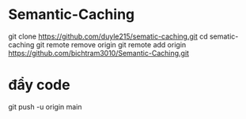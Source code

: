 # Semantic-Caching

git clone https://github.com/duyle215/sematic-caching.git
cd sematic-caching
git remote remove origin
git remote add origin https://github.com/bichtram3010/Semantic-Caching.git

# đẩy code
git push -u origin main

